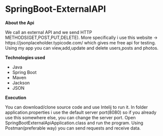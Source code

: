 # SpringBoot-ExternalAPI

<b> About the Api </b>

<p> We call an external API and we send HTTP METHODS(GET,POST,PUT,DELETE). More specifically i use this website -> https://jsonplaceholder.typicode.com/ which gives me
free api for testing. Using my app you can view,add,update and delete users,posts and photos. 


<b> Technologies used </b>
<ul>  
<li>Java</li>
<li>Spring Boot</li>
<li>Maven</li>
<li>Jackson</li>
<li>JSON</li>
</ul>

<b> Execution </b>

You can download/clone source code and use Intelij to run it. In folder application.properties i use the default server port(8080) so if you already use this somewhere else, 
you can change the server port. Open SpringBootExternalApiApplication.class and run the program. Using Postman(preferable way) you can send requests and receive data.
